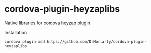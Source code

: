cordova-plugin-heyzaplibs
=================

Native libraries for cordova heyzap plugin

Installation

    cordova plugin add https://github.com/DrMoriarty/cordova-plugin-heyzaplibs

